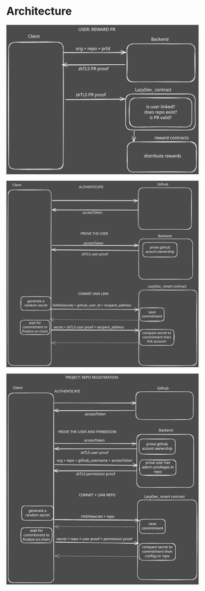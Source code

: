 # Architecture

![Pr Reward Flow](static/prreward.svg)

![GitHub User Account Linking Flow](static/usergithub.svg)

![Repo Registration Flow](static/reporegister.svg)
